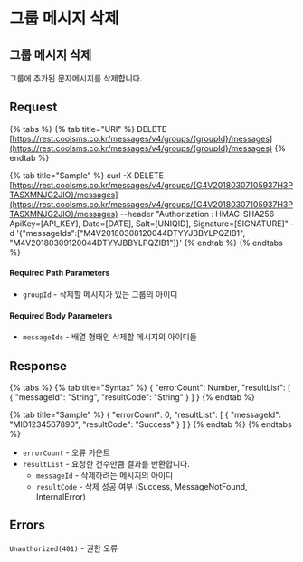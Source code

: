 # 그룹 메시지 삭제

## 그룹 메시지 삭제

그룹에 추가된 문자메시지를 삭제합니다.

## Request

{% tabs %}
{% tab title="URI" %}
DELETE [https://rest.coolsms.co.kr/messages/v4/groups/{groupId}/messages](https://rest.coolsms.co.kr/messages/v4/groups/{groupId}/messages)
{% endtab %}

{% tab title="Sample" %}
curl -X DELETE [https://rest.coolsms.co.kr/messages/v4/groups/{G4V20180307105937H3PTASXMNJG2JIO}/messages](https://rest.coolsms.co.kr/messages/v4/groups/{G4V20180307105937H3PTASXMNJG2JIO}/messages)  --header "Authorization : HMAC-SHA256 ApiKey=\[API\_KEY\], Date=\[DATE\], Salt=\[UNIQID\], Signature=\[SIGNATURE\]"  -d '{"messageIds":\["M4V20180308120044DTYYJBBYLPQZIB1", "M4V20180309120044DTYYJBBYLPQZIB1"\]}'
{% endtab %}
{% endtabs %}

#### Required Path Parameters

* `groupId` - 삭제할 메시지가 있는 그룹의 아이디

#### Required Body Parameters

* `messageIds` - 배열 형태인 삭제할 메시지의 아이디들

## Response

{% tabs %}
{% tab title="Syntax" %}
{ "errorCount": Number, "resultList": \[ { "messageId": "String", "resultCode": "String" } \] }
{% endtab %}

{% tab title="Sample" %}
{ "errorCount": 0, "resultList": \[ { "messageId": "MID1234567890", "resultCode": "Success" } \] }
{% endtab %}
{% endtabs %}

* `errorCount` - 오류 카운트
* `resultList` - 요청한 건수만큼 결과를 반환합니다. 
  * `messageId` - 삭제하려는 메시지의 아이디
  * `resultCode` - 삭제 성공 여부 \(Success, MessageNotFound, InternalError\)

## Errors

`Unauthorized(401)` - 권한 오류

